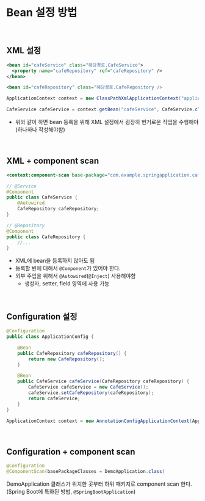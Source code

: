 # Bean 설정 방법

<br>

## XML 설정
```xml
<bean id="cafeService" class="해당경로.CafeService">
  <property name="cafeRepository" ref="cafeRepository" />
</bean>

<bean id="cafeRepository" class="해당경로.CafeRepository />
```

```java
ApplicationContext context = new ClassPathXmlApplicationContext("application.xml");

CafeService cafeService = context.getBean("cafeService", CafeService.class);
```
- 위와 같이 하면 bean 등록을 위해 XML 설정에서 굉장히 번거로운 작업을 수행해야  
  (하나하나 작성해야함)

<br>

## XML + component scan
```xml
<context:component-scan base-package="com.example.springapplication.cafe" />
```
```java
// @Service
@Component
public class CafeService {
    @Autowired
    CafeRepository cafeRepository;
}

// @Repository
@Component
public class CafeRepository {
    //...
}
```
- XML에 bean을 등록하지 않아도 됨
- 등록할 빈에 대해서 `@Component`가 있어야 한다.
- 외부 주입을 위해서 `@Autowired`(`@Inject`) 사용해야함
  - 생성자, setter, field 영역에 사용 가능

<br>

## Configuration 설정

```java
@Configuration
public class ApplicationConfig {

    @Bean
    public CafeRepository cafeRepository() {
        return new CafeRepository();
    }

    @Bean
    public CafeService cafeService(CafeRepository cafeRepository) {
        CafeService cafeService = new CafeService();
        cafeService.setCafeRepository(cafeRepository);
        return cafeService;
    }
}
```

```java
ApplicationContext context = new AnnotationConfigApplicationContext(ApplicationConfig.class);
```

<br>

## Configuration + component scan
```java
@Configuration
@ComponentScan(basePackageClasses = DemoApplication.class)
```
DemoApplication 클래스가 위치한 곳부터 하위 패키지로 component scan 한다.  
(Spring Boot에 특화된 방법, `@SpringBootApplication`)
